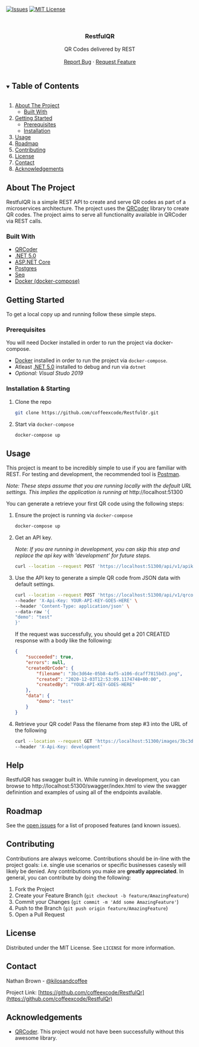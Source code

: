 <!-- PROJECT SHIELDS -->
[![Issues][issues-shield]][issues-url]
[![MIT License][license-shield]][license-url]


<!-- PROJECT LOGO -->
<br />
<p align="center">
  <h3 align="center">RestfulQR</h3>

  <p align="center">
    QR Codes delivered by REST
    <br />
    <br />
    <a href="https://github.com/coffeexcode/RestfulQr/issues">Report Bug</a>
    ·
    <a href="https://github.com/coffeexcode/RestfulQr/issues">Request Feature</a>
  </p>
</p>



<!-- TABLE OF CONTENTS -->
<details open="open">
  <summary><h2 style="display: inline-block">Table of Contents</h2></summary>
  <ol>
    <li>
      <a href="#about-the-project">About The Project</a>
      <ul>
        <li><a href="#built-with">Built With</a></li>
      </ul>
    </li>
    <li>
      <a href="#getting-started">Getting Started</a>
      <ul>
        <li><a href="#prerequisites">Prerequisites</a></li>
        <li><a href="#installation">Installation</a></li>
      </ul>
    </li>
    <li><a href="#usage">Usage</a></li>
    <li><a href="#roadmap">Roadmap</a></li>
    <li><a href="#contributing">Contributing</a></li>
    <li><a href="#license">License</a></li>
    <li><a href="#contact">Contact</a></li>
    <li><a href="#acknowledgements">Acknowledgements</a></li>
  </ol>
</details>




<!-- ABOUT THE PROJECT -->
## About The Project
RestfulQR is a simple REST API to create and serve QR codes as part of a microservices architecture. The project uses
the [QRCoder](https://github.com/codebude/QRCoder) library to create QR codes. The project aims to serve all functionality
available in QRCoder via REST calls. 


### Built With

* [QRCoder](https://github.com/codebude/QRCoder)
* [.NET 5.0](https://dotnet.microsoft.com/download/dotnet/5.0)
* [ASP.NET Core](https://docs.microsoft.com/en-us/aspnet/core/?view=aspnetcore-5.0)
* [Postgres](https://www.postgresql.org/)
* [Seq](https://datalust.co/seq)
* [Docker (docker-compose)](https://docs.docker.com/compose/)



<!-- GETTING STARTED -->
## Getting Started

To get a local copy up and running follow these simple steps.

### Prerequisites

You will need Docker installed in order to run the project via docker-compose.
* [Docker](https://docs.docker.com/get-docker/) installed in order to run the project via `docker-compose`.
* Atleast [.NET 5.0](https://dotnet.microsoft.com/download/dotnet/5.0) installed to debug and run via `dotnet`
* _Optional: Visual Studo 2019_

### Installation & Starting

1. Clone the repo
   ```sh
   git clone https://github.com/coffeexcode/RestfulQr.git
   ```
2. Start via `docker-compose`
   ```sh
   docker-compose up
   ```

<!-- USAGE EXAMPLES -->
## Usage

This project is meant to be incredibly simple to use if you are familiar with REST. For testing and development, the
recommended tool is [Postman](https://www.postman.com/). 

_Note: These steps assume that you are running locally with the default URL settings. This implies the application is running at_ http://localhost:51300


You can generate a retrieve your first QR code using the following steps:

1. Ensure the project is running via `docker-compose`
    ```sh
    docker-compose up
    ```
2. Get an API key.

     _Note: If you are running in development, you can skip this step and replace the api key with 'development' for future steps._

    ```sh
    curl --location --request POST 'https://localhost:51300/api/v1/apikey'
    ```
3. Use the API key to generate a simple QR code from JSON data with default settings.
    ```sh
    curl --location --request POST 'https://localhost:51300/api/v1/qrcode/json' \
    --header 'X-Api-Key: YOUR-API-KEY-GOES-HERE' \
    --header 'Content-Type: application/json' \
    --data-raw '{
    "demo": "test"
    }'
    ```

    If the request was successfully, you should get a 201 CREATED response with a body like the following:
    ```json
    {
        "succeeded": true,
        "errors": null,
        "createdQrCode": {
            "filename": "3bc3d64e-05b8-4af5-a106-dcaff7815bd3.png",
            "created": "2020-12-03T12:53:09.1174748+00:00",
            "createdBy": "YOUR-API-KEY-GOES-HERE"
        },
        "data": {
            "demo": "test"
        }
    }
    ```
4. Retrieve your QR code! Pass the filename from step #3 into the URL of the following
    ```sh
    curl --location --request GET 'https://localhost:51300/images/3bc3d64e-05b8-4af5-a106-dcaff7815bd3.png' \
    --header 'X-Api-Key: development'
    ```

## Help
RestfulQR has swagger built in. While running in development, you can browse to http://localhost:51300/swagger/index.html to view 
the swagger definintion and examples of using all of the endpoints available.

<!-- ROADMAP -->
## Roadmap

See the [open issues](https://github.com/coffeexcode/RestfulQr/issues) for a list of proposed features (and known issues).



<!-- CONTRIBUTING -->
## Contributing

Contributions are always welcome. Contributions should be in-line with the project goals: i.e. single use scenarios or specific businesses casesly will likely be denied. Any contributions you make are **greatly appreciated**. In general, you can contribute by doing the following:

1. Fork the Project
2. Create your Feature Branch (`git checkout -b feature/AmazingFeature`)
3. Commit your Changes (`git commit -m 'Add some AmazingFeature'`)
4. Push to the Branch (`git push origin feature/AmazingFeature`)
5. Open a Pull Request



<!-- LICENSE -->
## License

Distributed under the MIT License. See `LICENSE` for more information.



<!-- CONTACT -->
## Contact

Nathan Brown - [@kilosandcoffee](https://twitter.com/kilosandcoffee)

Project Link: [https://github.com/coffeexcode/RestfulQr](https://github.com/coffeexcode/RestfulQr)



<!-- ACKNOWLEDGEMENTS -->
## Acknowledgements

* [QRCoder](https://github.com/codebude/QRCoder). This project would not have been successfully without this awesome library.




<!-- MARKDOWN LINKS & IMAGES -->
<!-- https://www.markdownguide.org/basic-syntax/#reference-style-links -->
[issues-shield]: https://img.shields.io/github/issues/coffeexcode/restfulqr.svg?style=for-the-badge
[issues-url]: https://github.com/coffeexcode/restfulqr/issues
[license-shield]: https://img.shields.io/github/license/coffeexcode/restfulqr.svg?style=for-the-badge
[license-url]: https://github.com/coffeexcode/restfulqr/blob/master/LICENSE.txt